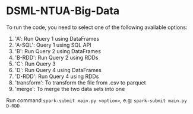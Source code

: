 # DSML-NTUA-Big-Data

To run the code, you need to select one of the following available options:
1. 'A': Run Query 1 using DataFrames
2. 'A-SQL':  Query 1 using SQL API
3. 'B': Run Query 2 using DataFrames
4. 'B-RDD': Run Query 2 using RDDs
5. 'C': Run Query 3
6. 'D': Run Query 4 using DataFrames
7. 'D-RDD': Run Query 4 using RDDs
8. 'transform': To transform the file from .csv to parquet
9. 'merge': To merge the two data sets into one

Run command `spark-submit main.py <option>`, e.g: `spark-submit main.py D-RDD`
